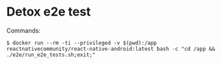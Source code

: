 # Detox e2e test

Commands:

    $ docker run --rm -ti --privileged -v $(pwd):/app reactnativecommunity/react-native-android:latest bash -c "cd /app && ./e2e/run_e2e_tests.sh;exit;"
